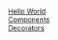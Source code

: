 
[Hello World](./pages/helloWorld.md)  
[Components](./pages/components.md)  
[Decorators](./pages/decorators.md)

